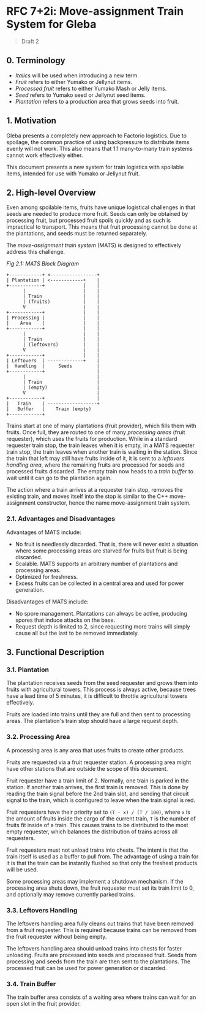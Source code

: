 # RFC 7+2i: Move-assignment Train System for Gleba

> Draft 2

## 0. Terminology

- _Italics_ will be used when introducing a new term.
- _Fruit_ refers to either Yumako or Jellynut items.
- _Processed fruit_ refers to either Yumako Mash or Jelly items.
- _Seed_ refers to Yumako seed or Jellynut seed items.
- _Plantation_ refers to a production area that grows seeds into fruit.

## 1. Motivation

Gleba presents a completely new approach to Factorio logistics. Due to spoilage, the common
practice of using backpressure to distribute items evenly will not work. This also means
that 1.1 many-to-many train systems cannot work effectively either.

This document presents a new system for train logistics with spoilable items, intended for use with Yumako or Jellynut fruit.

## 2. High-level Overview

Even among spoilable items, fruits have unique logistical challenges in that seeds are needed to produce more
fruit. Seeds can only be obtained by processing fruit, but processed fruit spoils quickly and as such is impractical
to transport. This means that fruit processing cannot be done at the plantations, and seeds must be returned separately.

The _move-assignment train system_ (MATS) is designed to effectively address this challenge.

_Fig 2.1: MATS Block Diagram_
```
+------------+ <-----------------+
| Plantation | <------------+    |
+------------+              |    |
      |                     |    |
      | Train               |    |
      | (fruits)            |    |
      V                     |    |
+------------+              |    |
| Processing |              |    | 
|    Area    |              |    |
+------------+              |    |
      |                     |    |
      | Train               |    |
      | (leftovers)         |    |
      V                     |    |
+------------+              |    |
| Leftovers  | -------------+    |
|  Handling  |     Seeds         |
+------------+                   |
      |                          |
      | Train                    |
      | (empty)                  |
      V                          |
+------------+                   |
|   Train    | ------------------+
|   Buffer   |    Train (empty)
+------------+
```

Trains start at one of many plantations (fruit provider), which fills them with fruits.
Once full, they are routed to one of many _processing areas_ (fruit requester), which uses the fruits for production.
While in a standard requester train stop, the train leaves when it is empty,
in a MATS requester train stop, the train leaves when another train is waiting in the station.
Since the train that left may still have fruits inside of it, it is sent to a
_leftovers handling area_, where the remaining fruits are processed for seeds and processed fruits
discarded. The empty train now heads to a _train buffer_ to wait until it can go to the plantation again.

The action where a train arrives at a requester train stop, removes the existing train, and moves
itself into the stop is similar to the C++ move-assignment constructor, hence the name move-assignment train
system.

### 2.1. Advantages and Disadvantages

Advantages of MATS include:
- No fruit is needlessly discarded. That is, there will never exist a situation where some processing areas
  are starved for fruits but fruit is being discarded.
- Scalable. MATS supports an arbitrary number of plantations and processing areas.
- Optimized for freshness.
- Excess fruits can be collected in a central area and used for power generation.

Disadvantages of MATS include:
- No spore management. Plantations can always be active, producing spores that induce attacks on the base.
- Request depth is limited to 2, since requesting more trains will simply cause all but the last to be removed immediately.

## 3. Functional Description

### 3.1. Plantation

The plantation receives seeds from the seed requester and grows them into fruits with agricultural towers.
This process is always active, because trees have a lead time of 5 minutes, it is difficult to throttle agricultural
towers effectively.

Fruits are loaded into trains until they are full and then sent to processing areas. The plantation's train
stop should have a large request depth.

### 3.2. Processing Area

A processing area is any area that uses fruits to create other products.

Fruits are requested via a fruit requester station. A processing area might have other stations that are
outside the scope of this document.

Fruit requester have a train limit of 2. Normally, one train is parked in the station. If another train arrives,
the first train is removed. This is done by reading the train signal before the 2nd train slot, and 
sending that circuit signal to the train, which is configured to leave when the train signal is red.

Fruit requesters have their priority set to `(T - x) / (T / 100)`, where `x` is the amount of fruits
inside the cargo of the current train, `T` is the number of fruits fit inside of a train.
This causes trains to be distributed to the most empty requester, which balances the distribution of trains
across all requesters. 

Fruit requesters must not unload trains into chests. The intent is that the train itself is used as a buffer to pull from.
The advantage of using a train for it is that the train can be instantly flushed so that only the freshest products will
be used.

Some processing areas may implement a shutdown mechanism. If the processing area shuts down, the fruit requester
must set its train limit to 0, and optionally may remove currently parked trains.

### 3.3. Leftovers Handling

The leftovers handling area fully cleans out trains that have been removed from a fruit requester.
This is required because trains can be removed from the fruit requester without being empty.

The leftovers handling area should unload trains into chests for faster unloading.
Fruits are processed into seeds and processed fruit. Seeds from processing and seeds from the train are then sent to
the plantations. The processed fruit can be used for power generation or discarded.

### 3.4. Train Buffer

The train buffer area consists of a waiting area where trains can wait for an open slot in the fruit provider.